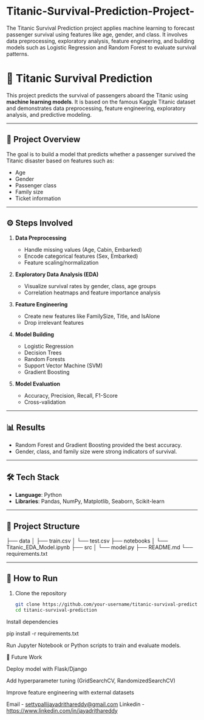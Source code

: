 # Titanic-Survival-Prediction-Project-
The Titanic Survival Prediction project applies machine learning to forecast passenger survival using features like age, gender, and class. It involves data preprocessing, exploratory analysis, feature engineering, and building models such as Logistic Regression and Random Forest to evaluate survival patterns.
# 🚢 Titanic Survival Prediction

This project predicts the survival of passengers aboard the Titanic using **machine learning models**. It is based on the famous Kaggle Titanic dataset and demonstrates data preprocessing, feature engineering, exploratory analysis, and predictive modeling.

---

## 📌 Project Overview
The goal is to build a model that predicts whether a passenger survived the Titanic disaster based on features such as:
- Age  
- Gender  
- Passenger class  
- Family size  
- Ticket information  

---

## ⚙️ Steps Involved
1. **Data Preprocessing**  
   - Handle missing values (Age, Cabin, Embarked)  
   - Encode categorical features (Sex, Embarked)  
   - Feature scaling/normalization  

2. **Exploratory Data Analysis (EDA)**  
   - Visualize survival rates by gender, class, age groups  
   - Correlation heatmaps and feature importance analysis  

3. **Feature Engineering**  
   - Create new features like FamilySize, Title, and IsAlone  
   - Drop irrelevant features  

4. **Model Building**  
   - Logistic Regression  
   - Decision Trees  
   - Random Forests  
   - Support Vector Machine (SVM)  
   - Gradient Boosting  

5. **Model Evaluation**  
   - Accuracy, Precision, Recall, F1-Score  
   - Cross-validation  

---

## 📊 Results
- Random Forest and Gradient Boosting provided the best accuracy.  
- Gender, class, and family size were strong indicators of survival.  

---

## 🛠️ Tech Stack
- **Language**: Python  
- **Libraries**: Pandas, NumPy, Matplotlib, Seaborn, Scikit-learn  

---

## 📂 Project Structure
├── data
│ ├── train.csv
│ └── test.csv
├── notebooks
│ └── Titanic_EDA_Model.ipynb
├── src
│ └── model.py
├── README.md
└── requirements.txt


---

## 🚀 How to Run
1. Clone the repository  
   ```bash
   git clone https://github.com/your-username/titanic-survival-prediction.git
   cd titanic-survival-prediction


Install dependencies

pip install -r requirements.txt


Run Jupyter Notebook or Python scripts to train and evaluate models.

📌 Future Work

Deploy model with Flask/Django

Add hyperparameter tuning (GridSearchCV, RandomizedSearchCV)

Improve feature engineering with external datasets 

Email -  settypallijayadrithareddy@gmail.com
Linkedin - https://www.linkedin.com/in/jayadrithareddy
